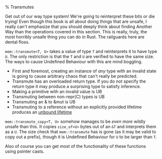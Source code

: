 % Transmutes

Get out of our way type system! We're going to reinterpret these bits or die
trying! Even though this book is all about doing things that are unsafe, I really
can't emphasize that you should deeply think about finding Another Way than the
operations covered in this section. This is really, truly, the most horribly
unsafe thing you can do in Rust. The railguards here are dental floss.

`mem::transmute<T, U>` takes a value of type `T` and reinterprets it to have
type `U`. The only restriction is that the `T` and `U` are verified to have the
same size. The ways to cause Undefined Behaviour with this are mind boggling.

* First and foremost, creating an instance of *any* type with an invalid state
  is going to cause arbitrary chaos that can't really be predicted.
* Transmute has an overloaded return type. If you do not specify the return type
  it may produce a surprising type to satisfy inference.
* Making a primitive with an invalid value is UB
* Transmuting between non-repr(C) types is UB
* Transmuting an & to &mut is UB
* Transmuting to a reference without an explicitly provided lifetime
  produces an [unbound lifetime](lifetimes.html#unbounded-lifetimes)

`mem::transmute_copy<T, U>` somehow manages to be *even more* wildly unsafe than
this. It copies `size_of<U>` bytes out of an `&T` and interprets them as a `U`.
The size check that `mem::transmute` has is gone (as it may be valid to copy
out a prefix), though it is Undefined Behaviour for `U` to be larger than `T`.

Also of course you can get most of the functionality of these functions using
pointer casts.